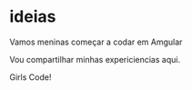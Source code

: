 # ideias

Vamos meninas começar a codar em Amgular

Vou compartilhar minhas expericiencias aqui.

Girls Code!
